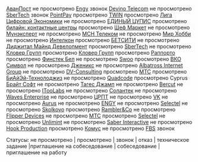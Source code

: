 [АванПост](https://spb.hh.ru/vacancy/54581706) не просмотрено
[Engy](https://spb.hh.ru/vacancy/54282338) звонок
[Devino Telecom](https://spb.hh.ru/vacancy/50978483) не просмотрено
[SberTech](https://spb.hh.ru/vacancy/50025505) звонок
[PointPay](https://spb.hh.ru/vacancy/54433462) просмотрено
[TWIN](https://spb.hh.ru/vacancy/54681469) просмотрено
[Лига Цифровой Экономики](https://spb.hh.ru/vacancy/54664957) не просмотрено
[ЕДИНЫЙ ЦУПИС](https://spb.hh.ru/vacancy/52489123) просмотрено
[билайн: контактные центры](https://spb.hh.ru/vacancy/54297485) просмотрено
[Шеф Маркет](https://spb.hh.ru/vacancy/48585004) не просмотрено
[Мунэксперт](https://spb.hh.ru/vacancy/52630766) не просмотрено
[МСН Телеком](https://spb.hh.ru/vacancy/54471889) не просмотрено
[Мир Хобби](https://spb.hh.ru/vacancy/53921861) не просмотрено
[Интелкон](https://spb.hh.ru/vacancy/54258276) просмотрено
[БЕТСИТИ](https://spb.hh.ru/vacancy/49411648) не просмотрено
[Диджитал Майнд Девелопмент](https://spb.hh.ru/vacancy/53574460) просмотрено
[SberTech](https://spb.hh.ru/vacancy/54450595) не просмотрено
[Кловер Групп](https://spb.hh.ru/vacancy/52160166) просмотрено
[Кловер Групп](https://spb.hh.ru/vacancy/53009146) просмотрено
[Раппорто](https://spb.hh.ru/vacancy/54663878) просмотрено
[Финстек Бел](https://spb.hh.ru/vacancy/54249710) не просмотрено
[Swoo](https://spb.hh.ru/vacancy/54514345) просмотрено
[ВКО Символ](https://spb.hh.ru/vacancy/53985307) не просмотрено
[Дженикс](https://spb.hh.ru/vacancy/53978132) не просмотрено
[Albatross Internet Group](https://spb.hh.ru/vacancy/54398620) не просмотрено
[DV-Consulting](https://spb.hh.ru/vacancy/54496660) просмотрено
[МТС](https://spb.hh.ru/vacancy/54678279) просмотрено
[БиАйЭй-Технолоджиз](https://spb.hh.ru/vacancy/54685902) не просмотрено
[Quadcode](https://spb.hh.ru/vacancy/54693015) просмотрено Cyprus
[Брайт Софт](https://spb.hh.ru/vacancy/54193579) не просмотрено
[Тагес Джамп](https://spb.hh.ru/vacancy/54111715) не просмотрено
[Bercut](https://spb.hh.ru/vacancy/51494540) не просмотрено
[ITooLabs](https://spb.hh.ru/vacancy/54653746) не просмотрено
[Солантек](https://spb.hh.ru/vacancy/45520763) не просмотрено
[Waves Enterprise](https://spb.hh.ru/vacancy/54650085) не просмотрено
[ЦРПТ](https://spb.hh.ru/vacancy/54650085) не просмотрено
[VK](https://spb.hh.ru/vacancy/54584971) не просмотрено
[Aurus](https://spb.hh.ru/vacancy/54594302) не просмотрено
[ENGY](https://spb.hh.ru/vacancy/54282338) не просмотрено
[Selectel](https://spb.hh.ru/vacancy/51900206) не просмотрено
[Skolkovo](https://spb.hh.ru/vacancy/54392956) просмотрено
[Rambler&Co](https://spb.hh.ru/vacancy/52744926) не просмотрено
[Flipper Devices](https://spb.hh.ru/vacancy/53021699) не просмотрено
[МТС](https://spb.hh.ru/vacancy/50874906) просмотрено
[Selectel](https://spb.hh.ru/vacancy/54005036) не просмотрено
[Unlimint](https://spb.hh.ru/vacancy/52552067) не просмотрено
[Saber Interactive](https://spb.hh.ru/vacancy/48220640) не просмотрено
[Hook Production](https://spb.hh.ru/vacancy/53816240) просмотрено
[Комус](https://spb.hh.ru/vacancy/52287893) не просмотрено
[FBS](https://spb.hh.ru/vacancy/54143891) звонок

Статусы:
не просмотрено | просмотрено | звонок | отказ | техническое задание |приглашение на собеседование | собеседование | приглашение на работу
